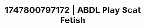 ---
categories:
- VR porn
- Office affair
- Pleasure mapping
- Tattooed beauties
- Titty fuck
image: /assets/images/1747800797172.jpg
layout: post
seo:
  description: Featured content with high-quality Scat Fetish, ABDL Play. HD images
    available.
  keywords: Scat Fetish, ABDL Play
  og_image: /assets/images/1747800797172.jpg
  schema_type: VisualArtwork
tags:
- ABDL Play
- '#1747800797172'
- Scat Fetish
title: 1747800797172 | ABDL Play Scat Fetish
---